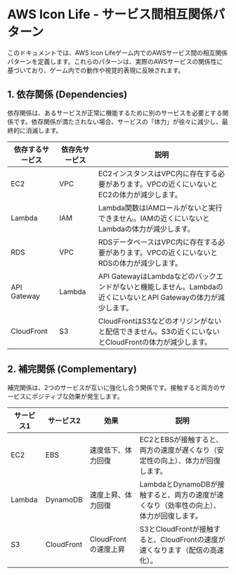 # AWS Icon Life - サービス間相互関係パターン

このドキュメントでは、AWS Icon Lifeゲーム内でのAWSサービス間の相互関係パターンを定義します。これらのパターンは、実際のAWSサービスの関係性に基づいており、ゲーム内での動作や視覚的表現に反映されます。

## 1. 依存関係 (Dependencies)

依存関係は、あるサービスが正常に機能するために別のサービスを必要とする関係です。依存関係が満たされない場合、サービスの「体力」が徐々に減少し、最終的に消滅します。

| 依存するサービス | 依存先サービス | 説明 |
|--------------|------------|------|
| EC2 | VPC | EC2インスタンスはVPC内に存在する必要があります。VPCの近くにいないとEC2の体力が減少します。 |
| Lambda | IAM | Lambda関数はIAMロールがないと実行できません。IAMの近くにいないとLambdaの体力が減少します。 |
| RDS | VPC | RDSデータベースはVPC内に存在する必要があります。VPCの近くにいないとRDSの体力が減少します。 |
| API Gateway | Lambda | API GatewayはLambdaなどのバックエンドがないと機能しません。Lambdaの近くにいないとAPI Gatewayの体力が減少します。 |
| CloudFront | S3 | CloudFrontはS3などのオリジンがないと配信できません。S3の近くにいないとCloudFrontの体力が減少します。 |

## 2. 補完関係 (Complementary)

補完関係は、2つのサービスが互いに強化し合う関係です。接触すると両方のサービスにポジティブな効果が発生します。

| サービス1 | サービス2 | 効果 | 説明 |
|---------|---------|------|------|
| EC2 | EBS | 速度低下、体力回復 | EC2とEBSが接触すると、両方の速度が遅くなり（安定性の向上）、体力が回復します。 |
| Lambda | DynamoDB | 速度上昇、体力回復 | LambdaとDynamoDBが接触すると、両方の速度が速くなり（効率性の向上）、体力が回復します。 |
| S3 | CloudFront | CloudFrontの速度上昇 | S3とCloudFrontが接触すると、CloudFrontの速度が速くなります（配信の高速化）。 |
